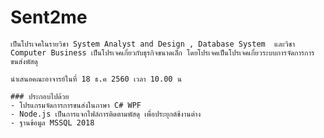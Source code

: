 # Sent2me

	เป็นโปรเจคในรายวิชา System Analyst and Design , Database System  และวิชา Computer Business เป็นโปรเจคเกี่ยวกับธุรกิจขนาดเล็ก โดยโปรเจคเป็นโปรเจคเกี่ยวระบบการจัดการการขนส่งพัสดุ
    
    นำเสนอคณะอาจารย์ในที่ 18 ธ.ค 2560 เวลา 10.00 น 
    
    ### ประกอบไปด้วย
    - โปรแกรมจัดการการขนส่งในภาษา C# WPF
    - Node.js เป็นการแจกไฟล์การติดตามพัสดุ เพื่อประยุกต์ช้งานต่าง
    - ฐานข้อมูล MSSQL 2018
